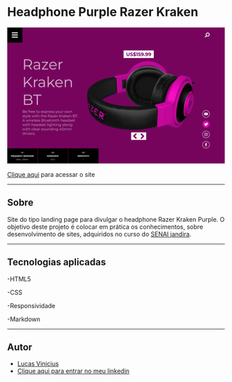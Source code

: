 # Headphone Purple Razer Kraken

![](./img/screeshot.png)

[Clique aqui](https://lucasvinip.github.io/headphone-purple/) para acessar o site

---

## Sobre
Site do tipo landing page para divulgar o headphone Razer Kraken Purple.
O objetivo deste projeto é colocar em prática os conhecimentos, sobre desenvolvimento de sites, adquiridos no curso do [SENAI jandira](https://jandira.sp.senai.br/).

---
## Tecnologias aplicadas
-HTML5

-CSS

-Responsividade

-Markdown

---
## Autor
- [Lucas Vinicius](https://github.com/lucasvinip)
- [Clique aqui para entrar no meu linkedin](https://www.linkedin.com/in/lucas-vinicius-686157219/)
